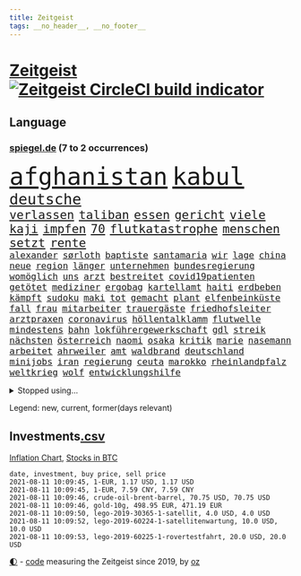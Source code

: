 ```yaml
---
title: Zeitgeist
tags: __no_header__, __no_footer__
---
```


# [Zeitgeist](https://oliz.io/zeitgeist/) [![Zeitgeist CircleCI build indicator](https://circleci.com/gh/ooz/zeitgeist.svg?style=shield)](https://circleci.com/gh/ooz/zeitgeist)

## Language

<h3><a href="https://www.spiegel.de" target="_blank">spiegel.de</a> (7 to 2 occurrences)</h3>
<p style="font-family:monospace">
<span style="font-size:32pt"><a href="news_links.html#afghanistan" class="current">afghanistan</a></span>
<span style="font-size:32pt"><a href="news_links.html#kabul" class="current">kabul</a></span>
<br>
<span style="font-size:20pt"><a href="news_links.html#deutsche" class="current">deutsche</a></span>
<br>
<span style="font-size:16pt"><a href="news_links.html#verlassen" class="current">verlassen</a></span>
<span style="font-size:16pt"><a href="news_links.html#taliban" class="current">taliban</a></span>
<span style="font-size:16pt"><a href="news_links.html#essen" class="current">essen</a></span>
<span style="font-size:16pt"><a href="news_links.html#gericht" class="current">gericht</a></span>
<span style="font-size:16pt"><a href="news_links.html#viele" class="current">viele</a></span>
<span style="font-size:16pt"><a href="news_links.html#kaji" class="new">kaji</a></span>
<span style="font-size:16pt"><a href="news_links.html#impfen" class="current">impfen</a></span>
<span style="font-size:16pt"><a href="news_links.html#70" class="current">70</a></span>
<span style="font-size:16pt"><a href="news_links.html#flutkatastrophe" class="current">flutkatastrophe</a></span>
<span style="font-size:16pt"><a href="news_links.html#menschen" class="current">menschen</a></span>
<span style="font-size:16pt"><a href="news_links.html#setzt" class="current">setzt</a></span>
<span style="font-size:16pt"><a href="news_links.html#rente" class="current">rente</a></span>
<br>
<span style="font-size:12pt"><a href="news_links.html#alexander" class="current">alexander</a></span>
<span style="font-size:12pt"><a href="news_links.html#sørloth" class="new">sørloth</a></span>
<span style="font-size:12pt"><a href="news_links.html#baptiste" class="new">baptiste</a></span>
<span style="font-size:12pt"><a href="news_links.html#santamaria" class="new">santamaria</a></span>
<span style="font-size:12pt"><a href="news_links.html#wir" class="current">wir</a></span>
<span style="font-size:12pt"><a href="news_links.html#lage" class="current">lage</a></span>
<span style="font-size:12pt"><a href="news_links.html#china" class="current">china</a></span>
<span style="font-size:12pt"><a href="news_links.html#neue" class="current">neue</a></span>
<span style="font-size:12pt"><a href="news_links.html#region" class="current">region</a></span>
<span style="font-size:12pt"><a href="news_links.html#länger" class="current">länger</a></span>
<span style="font-size:12pt"><a href="news_links.html#unternehmen" class="current">unternehmen</a></span>
<span style="font-size:12pt"><a href="news_links.html#bundesregierung" class="current">bundesregierung</a></span>
<span style="font-size:12pt"><a href="news_links.html#womöglich" class="current">womöglich</a></span>
<span style="font-size:12pt"><a href="news_links.html#uns" class="current">uns</a></span>
<span style="font-size:12pt"><a href="news_links.html#arzt" class="current">arzt</a></span>
<span style="font-size:12pt"><a href="news_links.html#bestreitet" class="current">bestreitet</a></span>
<span style="font-size:12pt"><a href="news_links.html#covid19patienten" class="current">covid19patienten</a></span>
<span style="font-size:12pt"><a href="news_links.html#getötet" class="current">getötet</a></span>
<span style="font-size:12pt"><a href="news_links.html#mediziner" class="current">mediziner</a></span>
<span style="font-size:12pt"><a href="news_links.html#ergobag" class="new">ergobag</a></span>
<span style="font-size:12pt"><a href="news_links.html#kartellamt" class="current">kartellamt</a></span>
<span style="font-size:12pt"><a href="news_links.html#haiti" class="current">haiti</a></span>
<span style="font-size:12pt"><a href="news_links.html#erdbeben" class="current">erdbeben</a></span>
<span style="font-size:12pt"><a href="news_links.html#kämpft" class="current">kämpft</a></span>
<span style="font-size:12pt"><a href="news_links.html#sudoku" class="new">sudoku</a></span>
<span style="font-size:12pt"><a href="news_links.html#maki" class="new">maki</a></span>
<span style="font-size:12pt"><a href="news_links.html#tot" class="current">tot</a></span>
<span style="font-size:12pt"><a href="news_links.html#gemacht" class="current">gemacht</a></span>
<span style="font-size:12pt"><a href="news_links.html#plant" class="current">plant</a></span>
<span style="font-size:12pt"><a href="news_links.html#elfenbeinküste" class="current">elfenbeinküste</a></span>
<span style="font-size:12pt"><a href="news_links.html#fall" class="current">fall</a></span>
<span style="font-size:12pt"><a href="news_links.html#frau" class="current">frau</a></span>
<span style="font-size:12pt"><a href="news_links.html#mitarbeiter" class="current">mitarbeiter</a></span>
<span style="font-size:12pt"><a href="news_links.html#trauergäste" class="new">trauergäste</a></span>
<span style="font-size:12pt"><a href="news_links.html#friedhofsleiter" class="new">friedhofsleiter</a></span>
<span style="font-size:12pt"><a href="news_links.html#arztpraxen" class="current">arztpraxen</a></span>
<span style="font-size:12pt"><a href="news_links.html#coronavirus" class="current">coronavirus</a></span>
<span style="font-size:12pt"><a href="news_links.html#höllentalklamm" class="new">höllentalklamm</a></span>
<span style="font-size:12pt"><a href="news_links.html#flutwelle" class="current">flutwelle</a></span>
<span style="font-size:12pt"><a href="news_links.html#mindestens" class="current">mindestens</a></span>
<span style="font-size:12pt"><a href="news_links.html#bahn" class="current">bahn</a></span>
<span style="font-size:12pt"><a href="news_links.html#lokführergewerkschaft" class="current">lokführergewerkschaft</a></span>
<span style="font-size:12pt"><a href="news_links.html#gdl" class="current">gdl</a></span>
<span style="font-size:12pt"><a href="news_links.html#streik" class="current">streik</a></span>
<span style="font-size:12pt"><a href="news_links.html#nächsten" class="current">nächsten</a></span>
<span style="font-size:12pt"><a href="news_links.html#österreich" class="current">österreich</a></span>
<span style="font-size:12pt"><a href="news_links.html#naomi" class="current">naomi</a></span>
<span style="font-size:12pt"><a href="news_links.html#osaka" class="current">osaka</a></span>
<span style="font-size:12pt"><a href="news_links.html#kritik" class="current">kritik</a></span>
<span style="font-size:12pt"><a href="news_links.html#marie" class="current">marie</a></span>
<span style="font-size:12pt"><a href="news_links.html#nasemann" class="new">nasemann</a></span>
<span style="font-size:12pt"><a href="news_links.html#arbeitet" class="current">arbeitet</a></span>
<span style="font-size:12pt"><a href="news_links.html#ahrweiler" class="current">ahrweiler</a></span>
<span style="font-size:12pt"><a href="news_links.html#amt" class="current">amt</a></span>
<span style="font-size:12pt"><a href="news_links.html#waldbrand" class="current">waldbrand</a></span>
<span style="font-size:12pt"><a href="news_links.html#deutschland" class="current">deutschland</a></span>
<span style="font-size:12pt"><a href="news_links.html#minijobs" class="current">minijobs</a></span>
<span style="font-size:12pt"><a href="news_links.html#iran" class="current">iran</a></span>
<span style="font-size:12pt"><a href="news_links.html#regierung" class="current">regierung</a></span>
<span style="font-size:12pt"><a href="news_links.html#ceuta" class="current">ceuta</a></span>
<span style="font-size:12pt"><a href="news_links.html#marokko" class="current">marokko</a></span>
<span style="font-size:12pt"><a href="news_links.html#rheinlandpfalz" class="current">rheinlandpfalz</a></span>
<span style="font-size:12pt"><a href="news_links.html#weltkrieg" class="current">weltkrieg</a></span>
<span style="font-size:12pt"><a href="news_links.html#wolf" class="current">wolf</a></span>
<span style="font-size:12pt"><a href="news_links.html#entwicklungshilfe" class="new">entwicklungshilfe</a></span>
</p>
<details>
<summary>Stopped using...</summary>
<p class="former" style="font-size:12pt">
bewaffnete(300) demonstration(299) kommunen(299) lautet(299) williams(299) anscheinend(298) eustaaten(298) gerichtshof(298) hotspots(298) lustig(298) parteitag(298) unabhängigkeit(298) wunsch(298) 5(297) ablauf(297) ford(297) ronaldo(297) schildert(297) wirecard(297) beispielen(296) bemüht(296) echte(296) eindruck(296) energien(296) eng(296) first(296) kohle(296) lebenslanger(296) leichter(296) madrid(296) regie(296) schöner(296) summe(296) wirkte(296) 53(295) anerkennen(295) arizona(295) awards(295) co₂(295) d(295) eindrücke(295) erheblich(295) erscheinen(295) fußballs(295) geringer(295) inklusive(295) männern(295) plätze(295) richterin(295) sexismus(295) steuer(295) umfeld(295) wettlauf(295) worten(295) bischofskonferenz(294) brexit(294) enttäuscht(294) eugh(294) gott(294) investieren(294) islamischer(294) klimaneutral(294) mancherorts(294) schlechter(294) ursula(294) zunehmende(294) 130(293) aufmerksamkeit(293) dubai(293) entdeckung(293) erhoben(293) fabrik(293) frieden(293) krankenhäusern(293) paare(293) rückschlag(293) spdpolitikerin(293) bekanntesten(292) beliebt(292) beobachten(292) berichterstattung(292) bundeskanzler(292) bundesland(292) eingebrochen(292) gewaltsam(292) ignoriert(292) liefert(292) moderator(292) märz(292) okay(292) verhandelt(292) vorantreiben(292) überwinden(292) 50000(291) bitte(291) cool(291) fernen(291) harry(291) infizieren(291) insekten(291) kennt(291) leipziger(291) locker(291) mörder(291) niederlagen(291) schlimmer(291) still(291) verbands(291) verbieten(291) wofür(291) armut(290) erfurt(290) gebaut(290) humanitäre(290) illegal(290) kita(290) kritische(290) sicherheitskräfte(290) spekuliert(290) stoff(290) unterlagen(290) versuchte(290) vorstellung(290) ärmere(290) abstimmen(289) beteiligt(289) elisabeth(289) endgültig(289) format(289) gebe(289) gefasst(289) gefährlicher(289) gewaltsamen(289) innenstadt(289) lehnen(289) maximal(289) nahverkehr(289) noten(289) rechtsextremen(289) restaurant(289) rom(289) usbürger(289) versteckt(289) botschaften(288) einzig(288) englische(288) forderte(288) gleichstellung(288) infrage(288) joshua(288) leyen(288) mitgliedschaft(288) on(288) regt(288) rock(288) schülern(288) 41(287) 79(287) büros(287) erkrankung(287) finanzieren(287) gefechte(287) geheimnis(287) historisch(287) marija(287) mathias(287) putins(287) spdgesundheitsexperte(287) stürmer(287) 61(286) 94(286) ausgegeben(286) ausgewertet(286) ausgleich(286) edward(286) einzug(286) grünheide(286) kommunikation(286) kompliziert(286) mieter(286) mitternacht(286) nahen(286) neuwagen(286) reise(286) solcher(286) verschwand(286) verschärfung(286) vorsprung(286) weite(286) 1945(285) 96(285) ansatz(285) chris(285) freiburg(285) ganzes(285) image(285) strafstoß(285) super(285) wm(285) öffentlichkeit(285) besucher(284) blamage(284) gesundheitssystem(284) haltung(284) nadal(284) nächtliche(284) regierungspartei(284) unbekannter(284) verbrechen(284) überwunden(284) 30000(283) empfohlen(283) endspiel(283) erinnern(283) filmen(283) grün(283) hund(283) inhaftiert(283) mitgeteilt(283) oberlandesgericht(283) braunschweig(282) eurecht(282) größeren(282) matteo(282) organisation(282) stanley(282) teilgenommen(282) verstößt(282) verzögern(282) wurzeln(282) 8(281) juristisch(281) korrekt(281) pflegekräfte(281) sichergestellt(281) ständig(281) tragödie(281) unterliegt(281) zuversichtlich(281) öl(281) endgültige(280) flüchtlingen(280) getragen(280) herzen(280) modell(280) samuel(280) trainiert(280) unregelmäßigkeiten(280) ursprung(280) verdeutlicht(280) auftritte(279) bande(279) bewegen(279) einsetzen(279) elektrische(279) fragte(279) grünenchef(279) hob(279) kronprinz(279) löw(279) mode(279) siegen(279) vernachlässigt(279) zimmer(279) ansicht(278) erfindung(278) gemeinsame(278) mutmaßlichem(278) präsidentin(278) triumph(278) wirksam(278) antonio(277) band(277) bewertung(277) bezahlung(277) drastische(277) erschwert(277) französischen(277) gefangene(277) königsfamilie(277) potenzial(277) steckte(277) uefa(277) ungewöhnliche(277) 49(276) del(276) herz(276) innenstädte(276) spektakuläre(276) verbündete(276) 25000(275) berühmten(275) brauche(275) coronaschutz(275) erwachsene(275) euaustritt(275) federer(275) methode(275) platzen(275) schäuble(275) can(274) em(274) euparlament(274) gedenkfeier(274) gesamten(274) kanzlerkandidatur(274) lädt(274) republik(274) schläft(274) tvserie(274) zuckerberg(274) bundesgesundheitsminister(273) neuauflage(273) rasen(273) sehnsucht(273) zuschauern(273) griechen(272) kindes(272) kooperation(272) prescht(272) ökonomen(272) abkehr(271) außerhalb(271) beantworten(271) besiegen(271) detail(271) erzielte(271) fotografin(271) holocaust(271) nordkoreas(271) reichlich(271) überschritten(271) ablehnung(270) betrifft(270) brandenburger(270) konkrete(270) nah(270) nötige(270) seltene(270) spiegelleser(270) verschiedenen(270) bestand(269) betrogen(269) erweist(269) rekordsumme(269) s(269) auktion(268) erstochen(268) fach(268) namhafte(268) samstagmorgen(268) stützt(268) unabhängig(268) zulässig(268) öffentliche(268) dänische(267) fan(267) frontex(267) jordan(267) umsätze(267) ämter(267) aufgestellt(266) einbrecher(266) familienberater(266) museum(266) prognose(266) umweltbundesamt(266) 76(265) frisch(265) infektionsgeschehen(265) verfügbar(265) überfahren(265) 30jähriger(264) bartsch(264) hängt(264) motive(264) schulschließungen(264) ulrich(264) verbrennungsmotor(264) wuchs(264) wählte(264) boomen(263) football(263) konzentrationslager(263) polizistin(263) tisch(263) unzufrieden(263) rentner(262) schulpolitik(262) trauern(262) unterm(262) fußballem(261) landung(261) mühe(261) sinkende(261) verständnis(261) dortmunder(260) neunjährige(260) vorgeführt(260) zuspruch(260) beweise(259) flagge(259) herausfinden(259) stahl(259) zurecht(259) haustür(258) keeper(258) mourinho(257) palmer(257) vorschriften(257) schätzen(256) ball(255) jones(255) kuriosen(255) möglichkeiten(255) gesetzliche(254) neymar(254) sofortige(254) vermieter(254) coronapatienten(253) wahr(253) 36(252) plädoyer(252) schottische(252) vorbestraft(252) entlang(251) bewegt(249) vergehen(248) beschlagnahmten(247) laufbahn(247) persönliches(247) summen(247) lehrkräfte(246) tyson(246) lauern(245) gedenkt(244) zeitung(244) klappt(243) sauer(243) armen(242) beherrschen(242) frühe(242) nebenwirkungen(242) rückgängig(242) soldat(242) vorfällen(242) statue(241) wasserstoff(241) unrealistisch(240) verfassungsbeschwerde(240) youtuber(240) derzeitigen(239) erreger(239) korrigieren(239) tagsüber(239) dämpft(237) hagen(237) austragung(236) suv(236) empfinden(235) erleichtern(235) heizen(235) sauerland(235) turniers(235) ausgetreten(234) italienischer(234) tobias(233) truppenabzug(233) verunglückte(233) mängel(232) ungewöhnlichen(232) verweigerte(232) meisterschaft(230) nominierungen(230) schach(230) beach(229) janet(229) offener(229) yellen(229) genial(228) psychischen(228) wmtitel(228) cambridge(227) rechter(227) aggressiv(226) ausgemacht(225) politischer(225) beerdigt(223) behindert(223) queere(222) zocken(222) zusätzliche(222) hinterbliebene(221) schauspielern(221) trikots(221) 58(220) elliot(219) pérez(219) versinken(219) erfüllung(218) hartz(218) loslegen(218) stromausfall(218) euland(214) matt(214) effekt(213) mitgefühl(213) curevac(212) saisonende(212) attackierten(211) moralische(211) berühmtes(210) erneuerbare(210) leiter(210) heidelberg(209) nick(209) präsent(209) lücken(207) rechtsbruch(207) anfragen(206) karolina(205) schütze(205) zurückgenommen(205) drittes(204) ankurbeln(203) kubas(203) blumen(202) fremde(200) rädern(200) schulabschluss(199) fischern(198) impfnachweis(198) nachrichtenagentur(198) perspektive(198) adler(197) verbrauch(197) willkürlich(197) schwacher(195) befanden(194) blitz(194) konzerten(194) langjähriger(194) abiturienten(193) burg(192) eliteuni(192) schwangerschaftsabbrüche(192) tübinger(191) verbrenner(190) frustrierte(188) technische(188) windows(188) eugrenzschutzagentur(186) wolff(186) langjährige(184) scheideweg(184) mutante(183) zusätzlichen(183) lego(181) blockierten(179) lehre(179) neuwahl(177) regelmäßige(177) autobauer(176) homeschooling(176) nebenjob(176) pkwmaut(176) berger(174) nutzungsbedingungen(174) downing(173) angemessene(172) gemüse(172) klappen(172) copa(171) gaspipeline(171) berücksichtigen(170) verschossen(170) ausstellung(168) gelöscht(168) potenziell(168) decken(167) goldbarren(167) leitfaden(167) viral(167) 2035(166) mietern(166) california(165) exklusiv(165) faust(165) traumberuf(165) unionsfraktion(165) kandidiert(164) lehrerin(164) ungeeignet(164) estland(163) sparkassen(163) filmt(161) lewentz(159) trümmern(159) wunden(159) ausländer(156) coronarisiko(156) exuspräsidenten(156) menschenrechtslage(156) verleiht(156) elite(155) inzidenzwerte(155) rodriguez(155) wolken(155) opel(154) schätzungen(153) längerem(152) bein(151) recherchiert(150) todesursache(149) urteile(148) magen(147) ubahnstation(147) fassungslos(146) royal(146) sexistische(146) gegenden(145) strich(145) usrapper(145) zulieferer(145) gebühren(144) steuersenkungen(144) abbruch(142) regionalen(142) großmeister(141) kriege(140) 13jährigen(139) tübingen(139) ökologisch(139) krimi(138) sonnigen(138) aufstellung(136) befestigt(136) einbau(136) freiheitsrechte(136) großereignis(135) kündigungen(135) wal(135) beileid(134) free(134) teenagerin(134) 65jährige(133) abheben(133) geldgebern(133) strafzinsen(133) reporterteam(132) tribut(132) maskenaffäre(131) maskendeals(131) niederlegen(131) absprachen(130) bundeswehrsoldat(130) schulkind(130) stadien(130) verglich(130) bräuchte(129) deep(129) coronamaskenaffäre(128) tvinterview(128) laufender(127) wiese(127) dramatisches(126) mitgliedern(126) ethikrats(124) pressefreiheit(124) staatsanwälte(123) zuschüsse(123) einfangen(122) verlegung(122) jordanien(121) realistisch(121) strippenzieher(119) trikot(119) unterschiedliche(119) dementieren(117) coronainzidenz(115) waffenruhe(115) besetzen(114) einheimische(114) homophobe(114) mexikos(114) unbeteiligte(114) belgiens(113) missglückten(113) onlinebanking(113) bedankte(112) buhlen(111) redbullpilot(111) sterblichen(111) bundestrainers(110) nationalelf(110) rügt(109) weckte(109) lebenswerter(108) bundesstaaten(107) philips(107) widow(107) kuss(106) nhl(106) biber(104) landesverband(104) rächt(103) berechtigt(102) lösegeld(102) sturmböen(102) aggressiven(101) bröckelt(101) kellner(101) sprüche(101) borissow(100) eilen(100) indischen(100) kuh(100) leiteten(100) münsterland(100) vereinigung(100) verlag(100) bojko(99) homo(99) veto(99) zelebriert(99) kasper(98) passagieren(98) testspiel(98) aufreger(97) klausur(95) nordamerika(95) entzündete(94) disput(93) kommender(92) spitzenkandidatin(92) verstappens(92) wandeln(92) brian(91) schädlichen(91) untergang(91) 67jährige(90) degenkolb(90) menschenrechtsverstöße(90) wirtschaftlich(90) annette(89) erschüttern(89) snowden(89) achtung(88) aufgebrachte(88) eile(88) koloniale(88) pflegen(88) techniken(87) 23000(86) jungunternehmer(86) jüngst(86) raúl(86) reisepass(86) schnellere(86) bachmann(85) chatgruppe(85) florentino(85) höherem(85) ablösen(84) anfänger(84) forschende(84) heizt(84) remmoclans(84) steuererleichterungen(84) wirtschaftsprojekt(84) formulierungen(83) grünenspitzenkandidatin(83) netzbetreiber(83) christa(82) lampedusa(82) loben(82) messerangreifer(82) nathan(82) uboot(82) vorstände(82) einschlägig(81) prognostizieren(81) auszurichten(80) berufstätige(80) krass(80) planten(80) somit(80) aufgeführt(79) batteriefabrik(79) landwirt(79) zugesagt(79) durchzusetzen(78) eubehörde(78) fünfjahresvertrag(78) mitsamt(78) raumfahrt(78) abbrennen(77) grünes(77) protestaktionen(77) wägt(77) batteriezellen(76) festhält(76) verfassungsgerichts(76) beanstandet(75) blockbuster(75) dieselskandals(75) einzelfall(75) loslässt(75) maia(75) modus(75) möhren(75) sandu(75) spanisches(75) ausgewählt(74) co₂abgabe(74) gestanden(74) itkonzern(74) konzeptkünstler(74) kundinnen(74) unbemerkt(74) gefechten(73) homophoben(73) unfassbar(73) boerne(72) gemeinderat(72) meisterwerk(72) randale(72) werdende(72) comdirect(71) effekte(71) kane(71) lions(71) bruchsal(70) derart(70) empfang(70) genialer(70) globaler(70) kaliforniens(70) landesteilen(70) vielversprechend(70) 1987(69) abschalteinrichtung(69) busfahrers(69) touristischen(69) vermelden(69) übungen(69) 1981(68) achtzigerjahre(68) birgt(68) fronten(68) gemessenen(68) p(68) spezialisierte(68) zollfahnder(68) bundesfamilienministerin(67) col(67) flexibel(67) sprintstar(67) feuerpause(66) lapid(66) bergetappe(65) blitzeinschlag(65) dauerregen(65) geburtenrate(65) peinlich(65) abschiebung(64) amateure(64) beton(64) gewünscht(64) hiphop(64) kriegsende(64) ubahnhof(64) belächelt(63) eingestürzt(63) kulturtipps(63) manta(63) topsprinter(63) ökosystem(63) championsleaguetitel(62) deutschkolumne(62) engagiert(62) gegeißelt(62) impfquoten(62) mangelwirtschaft(62) notenbank(62) 2040(61) aktivistinnen(61) cruise(61) erdbeeren(61) korb(61) verhandelte(61) abstürze(60) anleitungen(60) bemerkte(60) fossile(60) ransomwareattacke(60) zweifache(60) borahansgrohe(59) europameisterin(59) sagan(59) spoiler(59) usrichter(59) vergraben(59) etappensieg(58) facebooks(58) heizkosten(58) kurzschluss(58) nahost(58) putzen(58) baum(57) community(57) kompletter(57) preisschub(57) bewährungsstrafen(56) erklimmen(56) existenzfrage(56) monaco(56) mühelos(56) abgeschoben(55) ehrgeiziges(55) jemanden(55) kontinents(55) pliskova(55) teslafabrik(55) tröstete(55) ausgab(54) eindeutige(54) gezielten(54) impfverweigerer(54) knieverletzung(54) adressen(53) bundesrichter(53) floskeln(53) franco(53) lernlücken(53) lernrückstände(53) staatsgeheimnis(53) ständigen(53) unostudie(53) vielfaches(53) überfielen(53) gekentert(52) getreten(52) nrwlandtag(52) scheinwerferlicht(52) surfer(52) berief(51) decke(51) finaleinzug(51) geschlampt(51) klimaneutrale(51) prekären(51) reines(51) wessen(51) autoschlüssel(50) coronapositiv(50) gesichtet(50) heiratete(50) situationen(50) vollzug(50) außenhandel(49) galactic(49) konzepte(49) parteispenden(49) schutzmacht(49) unity(49) virgin(49) allgegenwärtig(48) armenvierteln(48) echt(48) einmischung(48) gesten(48) kärcher(48) leifheit(48) schreitet(48) unterstützern(48) verhaftung(48) 53jährige(47) bischöfe(47) machtdemonstration(47) vereinbaren(47) vorhersehbaren(47) wanderin(47) wandten(47) bodensee(46) gewohnheiten(46) vorbehalten(46) weltkriegs(46) zuwanderung(46) banden(45) kräftige(45) pressetermine(45) unschuldig(45) verständigung(45) kronzeuge(44) luftfiltern(44) ertrinken(43) françois(43) gezeichnet(43) punkband(43) wahlgesetze(43) fangquoten(42) vorangebracht(42) witwer(42) erpresser(41) kopfankopfrennen(41) leisteten(41) rücktrittsgesuch(41) us(41) verstießen(41) ölraffinerie(41) argentinier(40) fotoreportage(40) américa(39) ansteckender(39) erzbischofs(39) forschen(39) gebäudes(39) kreidezähne(39) längerer(39) mobilen(39) schlammschlacht(39) benzinpreis(38) botschafters(38) emhalbfinale(38) emtitel(38) fünfjährigen(38) inside(38) perez(38) sympathisiert(38) welttennis(38) österreichischer(38) ausgewählte(37) engländer(37) erschreckendes(37) pirouetten(37) vorschrift(37) wahlberechtigte(37) fda(36) genehmigungen(36) u(36) aufgedeckt(35) bergwanderung(35) dallas(35) grandioses(35) pressesprecher(35) profil(35) sangen(35) schnelltestzentren(35) badeunfällen(34) leichten(34) pfarrer(34) recherchierte(34) vögel(34) banging(33) frauenanteil(33) loony(33) luck(33) militäreinsatz(33) or(33) porn(33) schämt(33) bescheiden(32) emfinale(32) gehasst(32) jagten(32) schaute(32) streben(32) paddeln(31) rängen(31) strikt(31) bulli(30) kreative(30) macrons(30) reformer(30) seenotrettern(30) transsexualität(30) turnieren(30) wahlkampfchef(30) zurückgeführt(30) balenciaga(29) beteuert(29) enttäuschend(29) klientel(29) modernes(29) obligatorisch(29) raheem(29) rechtswidrig(29) seemeilen(29) sterling(29) tickets(29) wembley(29) wetterlage(29) denis(28) neumünster(28) rekordhitze(28) scheuen(28) selbstauflösung(28) siebziger(28) berüchtigt(27) dänen(27) finalspiele(27) rechtsextrem(27) systemische(27) gareth(26) maastricht(26) schlüsselfigur(26) smarte(26) verschoss(26) wimbledon(26) auspacken(25) dazwischen(25) demenz(25) hjulmand(25) hunsrück(25) kurzzeitig(25) mancini(25) normen(25) norwegische(25) roberto(25) spielentscheidende(25) wembleystadion(25) alphavariante(24) großfamilie(24) hubbleweltraumteleskop(24) ramos(24) 39jährige(23) bundestagspräsident(23) death(23) diamanten(23) erhitzt(23) freiräume(23) gemüter(23) hymne(23) journal(23) kratzt(23) schluckauf(23) southgate(23) tendenz(23) tornado(23) abschaffung(22) glaube(22) grundsätzlich(22) sexualisierte(22) anteile(21) botswana(21) deltawelle(21) karat(21) redakteure(21) rezo(21) riesendiamant(21) ungarischen(21) haie(20) 21jährigen(19) abgeordneter(19) gegenmodell(19) hagel(19) südafrikas(19) brutales(18) nachtzug(18) white(18) überschätzt(18) betrachten(17) cavendish(17) existiert(17) geliebt(17) georgien(17) gläser(17) partnerschaft(17) anonymer(16) dienstleister(16) schätzungsweise(16) altstar(15) enfant(15) merckx(15) mitbestimmen(15) picassogemälde(15) terrible(15) touretappe(15) linkenfraktionschef(14) matej(14) mohorič(14) nutztiere(14) quarantänepflicht(14) slowene(14) übersee(14) 1982(13) gelangte(13) jahreshälfte(13) legten(13) zwischendurch(13) bay(12) deich(12) eingestürzte(12) fieber(12) grandslamturnier(12) religiös(12) three(12) exchef(11) rekordtemperaturen(11) sportlichen(11)
</p>
</details>
<p>Legend: <span class="new">new</span>, <span class="current">current</span>, <span class="former">former(days relevant)</span></p>

## Investments[.csv](investments.csv)

[Inflation Chart](https://inflationchart.com),
[Stocks in BTC](https://stonksinbtc.xyz/)

```
date, investment, buy price, sell price
2021-08-11 10:09:45, 1-EUR, 1.17 USD, 1.17 USD
2021-08-11 10:09:45, 1-EUR, 7.59 CNY, 7.59 CNY
2021-08-11 10:09:46, crude-oil-brent-barrel, 70.75 USD, 70.75 USD
2021-08-11 10:09:46, gold-10g, 498.95 EUR, 471.19 EUR
2021-08-11 10:09:50, lego-2019-30365-1-satellit, 4.0 USD, 4.0 USD
2021-08-11 10:09:52, lego-2019-60224-1-satellitenwartung, 10.0 USD, 10.0 USD
2021-08-11 10:09:53, lego-2019-60225-1-rovertestfahrt, 20.0 USD, 20.0 USD
```

<footer>
<a href="javascript:toggleTheme()" class="nav">🌓</a>
- <a href="https://github.com/ooz/zeitgeist">code</a> measuring the Zeitgeist since 2019, by <a href="https://oliz.io">oz</a>
</footer>
